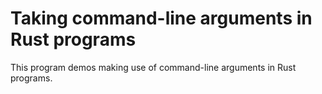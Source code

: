 # Taking command-line arguments in Rust programs

This program demos making use of command-line arguments in Rust programs.


